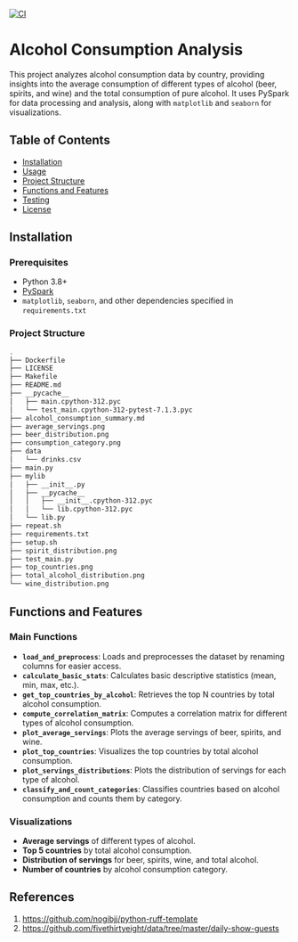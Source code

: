 [![CI](https://github.com/jessc0202/Sizhe_Chen_mini_Project_10/actions/workflows/cicd.yml/badge.svg)](https://github.com/jessc0202/Sizhe_Chen_mini_Project_10/actions/workflows/cicd.yml)
# Alcohol Consumption Analysis

This project analyzes alcohol consumption data by country, providing insights into the average consumption of different types of alcohol (beer, spirits, and wine) and the total consumption of pure alcohol. It uses PySpark for data processing and analysis, along with `matplotlib` and `seaborn` for visualizations.

## Table of Contents

- [Installation](#installation)
- [Usage](#usage)
- [Project Structure](#project-structure)
- [Functions and Features](#functions-and-features)
- [Testing](#testing)
- [License](#license)

## Installation

### Prerequisites

- Python 3.8+
- [PySpark](https://spark.apache.org/docs/latest/api/python/)
- `matplotlib`, `seaborn`, and other dependencies specified in `requirements.txt`

### Project Structure
   ```bash
   .
├── Dockerfile
├── LICENSE
├── Makefile
├── README.md
├── __pycache__
│   ├── main.cpython-312.pyc
│   └── test_main.cpython-312-pytest-7.1.3.pyc
├── alcohol_consumption_summary.md
├── average_servings.png
├── beer_distribution.png
├── consumption_category.png
├── data
│   └── drinks.csv
├── main.py
├── mylib
│   ├── __init__.py
│   ├── __pycache__
│   │   ├── __init__.cpython-312.pyc
│   │   └── lib.cpython-312.pyc
│   └── lib.py
├── repeat.sh
├── requirements.txt
├── setup.sh
├── spirit_distribution.png
├── test_main.py
├── top_countries.png
├── total_alcohol_distribution.png
└── wine_distribution.png
   ```

## Functions and Features

### Main Functions

- **`load_and_preprocess`**: Loads and preprocesses the dataset by renaming columns for easier access.
- **`calculate_basic_stats`**: Calculates basic descriptive statistics (mean, min, max, etc.).
- **`get_top_countries_by_alcohol`**: Retrieves the top N countries by total alcohol consumption.
- **`compute_correlation_matrix`**: Computes a correlation matrix for different types of alcohol consumption.
- **`plot_average_servings`**: Plots the average servings of beer, spirits, and wine.
- **`plot_top_countries`**: Visualizes the top countries by total alcohol consumption.
- **`plot_servings_distributions`**: Plots the distribution of servings for each type of alcohol.
- **`classify_and_count_categories`**: Classifies countries based on alcohol consumption and counts them by category.

### Visualizations

- **Average servings** of different types of alcohol.
- **Top 5 countries** by total alcohol consumption.
- **Distribution of servings** for beer, spirits, wine, and total alcohol.
- **Number of countries** by alcohol consumption category.

## References
1. https://github.com/nogibjj/python-ruff-template
2. https://github.com/fivethirtyeight/data/tree/master/daily-show-guests